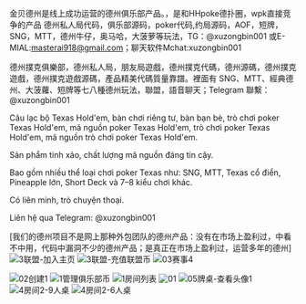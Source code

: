 金贝德州是线上成功运营的德州俱乐部产品。，是和HHpoke德扑圈，wpk直接竞争的产品
德州私人局代码，俱乐部源码，poker代码,约局源码，AOF，短牌，SNG，MTT，德州牛仔，奥马哈，大菠萝等玩法，TG：@xuzongbin001  或E-MIAL:masterai918@gmail.com；聊天软件Mchat:xuzongbin001

德州撲克俱樂部，德州私人局，朋友局遊戲，德州撲克代碼，德州源碼，德州撲克遊戲，德州撲克遊戲源碼，產品精美代碼質量靠譜。裡面有 SNG、MTT、經典德州、大菠蘿、短牌等七八種德州玩法，聯盟，語音聊天；Telegram 聯繫：@xuzongbin001


Câu lạc bộ Texas Hold'em, bàn chơi riêng tư, bàn bạn bè, trò chơi poker Texas Hold'em, mã nguồn poker Texas Hold'em, trò chơi poker Texas Hold'em, mã nguồn trò chơi poker Texas Hold'em.

Sản phẩm tinh xảo, chất lượng mã nguồn đáng tin cậy.

Bao gồm nhiều thể loại chơi poker Texas như: SNG, MTT, Texas cổ điển, Pineapple lớn, Short Deck và 7–8 kiểu chơi khác.

Có liên minh, trò chuyện thoại.

Liên hệ qua Telegram: @xuzongbin001

[我们的德州项目不是网上那种外包团队的德州产品：没有在市场上盈利过，中看不中用，代码中漏洞不少的德州产品；是真正在市场上盈利过，运营多年的德州]
![3联盟-加入主页](https://github.com/user-attachments/assets/205c0b50-5600-4ab4-a954-e361311a4b9a)
![3联盟-充值联盟币](https://github.com/user-attachments/assets/e0fc4fe0-61ca-480a-a099-dde20cf38f5a)
![03赛事4](https://github.com/user-attachments/assets/a755bbb1-70c0-4f3c-9c69-b89377dbbb59)

![02创建1](https://github.com/user-attachments/assets/acc0fa3a-d864-41a3-9d91-a669cf5de648)
![1管理俱乐部币](https://github.com/user-attachments/assets/722fa342-865b-410b-801b-e5cd11488d12)
![1房间列表](https://github.com/user-attachments/assets/4ac89b79-94de-4903-8a5a-ed080d5ec24d)
![01](https://github.com/user-attachments/assets/d1a5299a-ac9a-47e6-9206-d0ebae3a1dec)
![05牌桌-查看头像1](https://github.com/user-attachments/assets/349d9333-fe5c-46ca-913d-39bc35bc95e0)
![4房间2-9人桌](https://github.com/user-attachments/assets/0d709180-2259-45b4-9f99-17f0dcb41e3a)
![4房间2-6人桌](https://github.com/user-attachments/assets/1549d61a-2dc4-4059-ad86-a68464e78d88)
